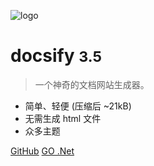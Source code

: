 <!-- _coverpage.md -->

![logo](https://pic4.zhimg.com/v2-444f3880b1c1a51de3606d138eefd121_1440w.jpg)

# docsify <small>3.5</small>

> 一个神奇的文档网站生成器。

- 简单、轻便 (压缩后 ~21kB)
- 无需生成 html 文件
- 众多主题

[GitHub](https://github.com/docsifyjs/docsify/)
[GO .Net](/Net/面试宝典)
